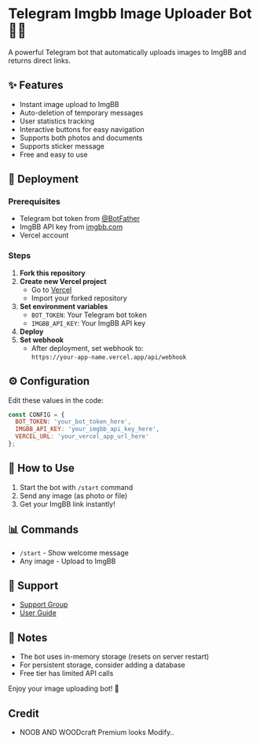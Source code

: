 # Telegram Imgbb Image Uploader Bot 🤖📸

A powerful Telegram bot that automatically uploads images to ImgBB and returns direct links.

## ✨ Features
- Instant image upload to ImgBB
- Auto-deletion of temporary messages
- User statistics tracking
- Interactive buttons for easy navigation
- Supports both photos and documents
- Supports sticker message
- Free and easy to use

## 🚀 Deployment

### Prerequisites
- Telegram bot token from [@BotFather](https://t.me/BotFather)
- ImgBB API key from [imgbb.com](https://api.imgbb.com)
- Vercel account

### Steps
1. **Fork this repository**
2. **Create new Vercel project**
   - Go to [Vercel](https://vercel.com)
   - Import your forked repository
3. **Set environment variables**
   - `BOT_TOKEN`: Your Telegram bot token
   - `IMGBB_API_KEY`: Your ImgBB API key
4. **Deploy**
5. **Set webhook**
   - After deployment, set webhook to:  
     `https://your-app-name.vercel.app/api/webhook`

## ⚙️ Configuration
Edit these values in the code:
```javascript
const CONFIG = {
  BOT_TOKEN: 'your_bot_token_here',
  IMGBB_API_KEY: 'your_imgbb_api_key_here',
  VERCEL_URL: 'your_vercel_app_url_here'
};
```


## 🤖 How to Use
1. Start the bot with `/start` command
2. Send any image (as photo or file)
3. Get your ImgBB link instantly!

## 📊 Commands
- `/start` - Show welcome message
- Any image - Upload to ImgBB

## 🔗 Support
- [Support Group](https://t.me/Opleech_WD)
- [User Guide](https://t.me/WOODcraft_Mirror_Zone/80)

## 📝 Notes
- The bot uses in-memory storage (resets on server restart)
- For persistent storage, consider adding a database
- Free tier has limited API calls

Enjoy your image uploading bot! 🎉

## Credit 
- NOOB AND WOODcraft Premium looks Modify..


